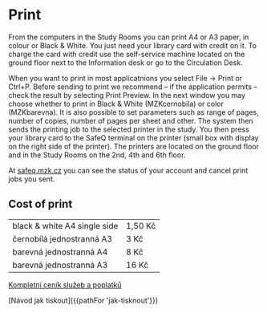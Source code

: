 # Print

From the computers in the Study Rooms you can print A4 or A3 paper, in colour or Black & White. You just need your library card with credit on it. To charge the card with credit use the self-service machine located on the ground floor next to the Information desk or go to the Circulation Desk.

<!--![](/images/help/tisk/automat.jpg)-->

When you want to print in most applicatnions you select File -> Print or Ctrl+P. Before sending to print we recommend – if the application permits – check the result by selecting Print Preview. In the next window you may choose whether to print in Black & White (MZKcernobila) or color (MZKbarevna). It is also possible to set parameters such as range of pages, number of copies, number of pages per sheet and other.
The system then sends the printing job to the selected printer in the study. You then press your library card to the SafeQ terminal on the printer (small box with display on the right side of the printer). The printers are located on the ground floor and in the Study Rooms on the 2nd, 4th and 6th floor.

At <a href="http://safeq.mzk.cz" target="_blank">safeq.mzk.cz</a> you can see the status of your account and cancel print jobs you sent.

## Cost of print

<div class="row">
    <div class="col-sm-6">
        <table class="table">
            <tr>
                <td>black & white A4 single side</td>
                <td>1,50 Kč</td>
            </tr>
            <tr>
                <td>černobílá jednostranná A3</td>
                <td>3 Kč</td>
            </tr>
            <tr>
                <td>barevná jednostranná A4</td>
                <td>8 Kč</td>
            </tr>
            <tr>
                <td>barevná jednostranná A3</td>
                <td>16 Kč</td>
            </tr> 
        </table>
    </div>
</div>

<a href="https://www.mzk.cz/cenik-placenych-sluzeb-poplatku-v-kc" target="_blank">Kompletní ceník služeb a poplatků</a>
 
[Návod jak tiskout]({{pathFor 'jak-tisknout'}})
